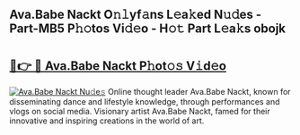## Ava.Babe Nackt O𝚗𝚕yf𝚊ns L𝚎a𝚔ed N𝚞𝚍es - Part-MB5 P𝚑𝚘tos Vi𝚍𝚎o - H𝚘𝚝 Part L𝚎a𝚔s obojk

# <h2><a href="http://kff3hi.oniu.top/?m=Ava.Babe+Nackt">🔗👉 🔴 Ava.Babe Nackt P𝚑ot𝚘𝚜 V𝚒d𝚎o</a></h2>

[![Ava.Babe Nackt Nu𝚍e𝚜](https://i.imgur.com/0qMVB7G.gif)](http://kff3hi.oniu.top/?m=Ava.Babe+Nackt)
Online thought leader Ava.Babe Nackt, known for disseminating dance and lifestyle knowledge, through performances and vlogs on social media. Visionary artist Ava.Babe Nackt, famed for their innovative and inspiring creations in the world of art.  

